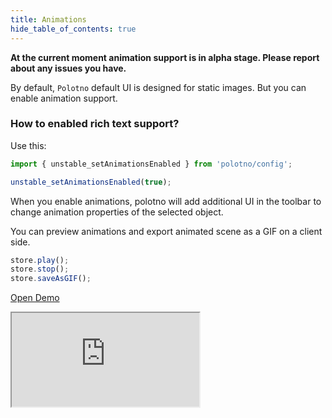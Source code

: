 ```yaml
---
title: Animations
hide_table_of_contents: true
---
```


**At the current moment animation support is in alpha stage. Please report about any issues you have.**

By default, `Polotno` default UI is designed for static images. But you can enable animation support.

### How to enabled rich text support?

Use this:

```js
import { unstable_setAnimationsEnabled } from 'polotno/config';

unstable_setAnimationsEnabled(true);
```

When you enable animations, polotno will add additional UI in the toolbar to change animation properties of the selected object.

You can preview animations and export animated scene as a GIF on a client side.

```js
store.play();
store.stop();
store.saveAsGIF();
```

<p><a className="button button--primary" href="https://codesandbox.io/s/github/polotno-project/polotno-site/tree/source/examples/polotno-animations" target="_blank">Open Demo</a></p>

<iframe
    src="https://codesandbox.io/embed/github/polotno-project/polotno-site/tree/source/examples/polotno-animations?fontsize=11&hidenavigation=1&theme=dark&view=preview"
    style={{
      width: '100%',
      height: '700px',
      border: 0,
      overflow: 'hidden',
    }}
    title="Polotno demo"
    allow="geolocation; microphone; camera; midi; vr; accelerometer; gyroscope; payment; ambient-light-sensor; encrypted-media; usb"
    sandbox="allow-modals allow-forms allow-popups allow-scripts allow-same-origin allow-downloads"
  ></iframe>
